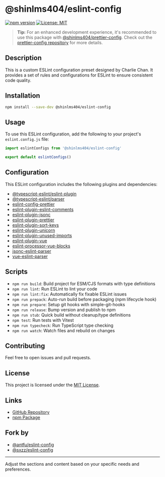 # @shinlms404/eslint-config

[![npm version](https://badge.fury.io/js/%40shinlms404%2Feslint-config.svg)](https://badge.fury.io/js/%40shinlms404%2Feslint-config)
[![License: MIT](https://img.shields.io/badge/License-MIT-yellow.svg)](https://opensource.org/licenses/MIT)

> **Tip:** For an enhanced development experience, it's recommended to use this package with [@shinlms404/prettier-config](https://www.npmjs.com/package/@shinlms404/prettier-config). Check out the [prettier-config repository](https://github.com/shinlms404/prettier-config) for more details.

## Description

This is a custom ESLint configuration preset designed by Charlie Chan. It provides a set of rules and configurations for ESLint to ensure consistent code quality.

## Installation

```bash
npm install --save-dev @shinlms404/eslint-config
```

## Usage

To use this ESLint configuration, add the following to your project's `eslint.config.js` file:

```js
import eslintConfigs from '@shinlms404/eslint-config'

export default eslintConfigs()
```

## Configuration

This ESLint configuration includes the following plugins and dependencies:

- [@typescript-eslint/eslint-plugin](https://www.npmjs.com/package/@typescript-eslint/eslint-plugin)
- [@typescript-eslint/parser](https://www.npmjs.com/package/@typescript-eslint/parser)
- [eslint-config-prettier](https://www.npmjs.com/package/eslint-config-prettier)
- [eslint-plugin-eslint-comments](https://www.npmjs.com/package/eslint-plugin-eslint-comments)
- [eslint-plugin-jsonc](https://www.npmjs.com/package/eslint-plugin-jsonc)
- [eslint-plugin-prettier](https://www.npmjs.com/package/eslint-plugin-prettier)
- [eslint-plugin-sort-keys](https://www.npmjs.com/package/eslint-plugin-sort-keys)
- [eslint-plugin-unicorn](https://www.npmjs.com/package/eslint-plugin-unicorn)
- [eslint-plugin-unused-imports](https://www.npmjs.com/package/eslint-plugin-unused-imports)
- [eslint-plugin-vue](https://www.npmjs.com/package/eslint-plugin-vue)
- [eslint-processor-vue-blocks](https://www.npmjs.com/package/eslint-processor-vue-blocks)
- [jsonc-eslint-parser](https://www.npmjs.com/package/jsonc-eslint-parser)
- [vue-eslint-parser](https://www.npmjs.com/package/vue-eslint-parser)

## Scripts

- `npm run build`: Build project for ESM/CJS formats with type definitions
- `npm run lint`: Run ESLint to lint your code
- `npm run lint:fix`: Automatically fix fixable ESLint issues
- `npm run prepack`: Auto-run build before packaging (npm lifecycle hook)
- `npm run prepare`: Setup git hooks with simple-git-hooks
- `npm run release`: Bump version and publish to npm
- `npm run stub`: Quick build without cleanup/type definitions
- `npm test`: Run tests with Vitest
- `npm run typecheck`: Run TypeScript type checking
- `npm run watch`: Watch files and rebuild on changes

## Contributing

Feel free to open issues and pull requests.

## License

This project is licensed under the [MIT License](LICENSE).

## Links

- [GitHub Repository](https://github.com/shinlms404/eslint-config)
- [npm Package](https://www.npmjs.com/package/@shinlms404/eslint-config)

## Fork by

- [@antfu/eslint-config](https://github.com/antfu/eslint-config)
- [@sxzz/eslint-config](https://github.com/sxzz/eslint-config)

---

Adjust the sections and content based on your specific needs and preferences.
